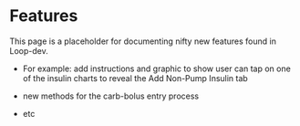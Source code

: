 # Features

This page is a placeholder for documenting nifty new features found in Loop-dev.

* For example: add instructions and graphic to show user can tap on one of the insulin charts to reveal the Add Non-Pump Insulin tab

* new methods for the carb-bolus entry process

* etc
